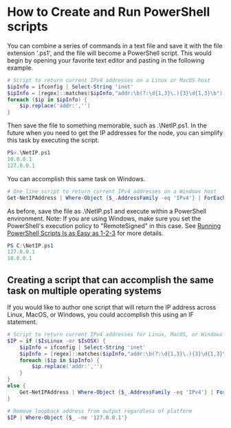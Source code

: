 How to Create and Run PowerShell scripts
====

You can combine a series of commands in a text file and save it with the file extension '.ps1', and the file will become a PowerShell script.
This would begin by opening your favorite text editor and pasting in the following example.

``` PowerShell
# Script to return current IPv4 addresses on a Linux or MacOS host
$ipInfo = ifconfig | Select-String 'inet'
$ipInfo = [regex]::matches($ipInfo,"addr:\b(?:\d{1,3}\.){3}\d{1,3}\b") | ForEach-Object value
foreach ($ip in $ipInfo) {
    $ip.replace('addr:','')
}
```

Then save the file to something memorable, such as .\NetIP.ps1.
In the future when you need to get the IP addresses for the node, you can simplify this task by executing the script.

``` PowerShell
PS>.\NetIP.ps1
10.0.0.1
127.0.0.1
```
You can accomplish this same task on Windows.

```PowerShell
# One line script to return current IPv4 addresses on a Windows host
Get-NetIPAddress | Where-Object {$_.AddressFamily -eq 'IPv4'} | ForEach-Object IPAddress
```
As before, save the file as .\NetIP.ps1 and execute within a PowerShell environment.
Note: If you are using Windows, make sure you set the PowerShell's execution policy to "RemoteSigned" in this case.
See [Running PowerShell Scripts Is as Easy as 1-2-3](run-ps) for more details.

```PowerShell
PS C:\NetIP.ps1
127.0.0.1
10.0.0.1
```

Creating a script that can accomplish the same task on multiple operating systems
----

If you would like to author one script that will return the IP address across Linux, MacOS, or Windows, you could accomplish this using an IF statement.

```PowerShell
# Script to return current IPv4 addresses for Linux, MacOS, or Windows
$IP = if ($IsLinux -or $IsOSX) {
    $ipInfo = ifconfig | Select-String 'inet'
    $ipInfo = [regex]::matches($ipInfo,"addr:\b(?:\d{1,3}\.){3}\d{1,3}\b") | ForEach-Object value
    foreach ($ip in $ipInfo) {
        $ip.replace('addr:','')
    }
}
else {
    Get-NetIPAddress | Where-Object {$_.AddressFamily -eq 'IPv4'} | ForEach-Object IPAddress
}

# Remove loopback address from output regardless of platform
$IP | Where-Object {$_ -ne '127.0.0.1'}
```
[run-ps]:http://windowsitpro.com/powershell/running-powershell-scripts-easy-1-2-3